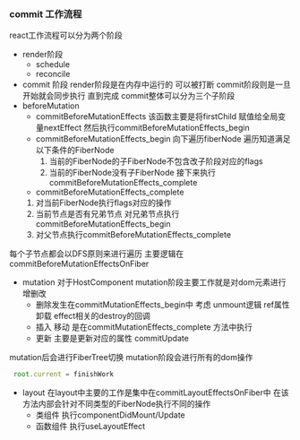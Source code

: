 ### commit 工作流程
react工作流程可以分为两个阶段
+ render阶段
  + schedule
  + reconcile
+ commit 阶段
render阶段是在内存中运行的 可以被打断
commit阶段则是一旦开始就会同步执行 直到完成
commit整体可以分为三个子阶段
+ beforeMutation
  + commitBeforeMutationEffects
    该函数主要是将firstChild 赋值给全局变量nextEffect 然后执行commitBeforeMutationEffects_begin
  + commitBeforeMutationEffects_begin
    向下遍历fiberNode 遍历知道满足以下条件的FiberNode
    1. 当前的FiberNode的子FiberNode不包含改子阶段对应的flags
    2. 当前的FiberNode没有子FiberNode
    接下来执行commitBeforeMutationEffects_complete
  +  commitBeforeMutationEffects_complete
   1. 对当前FiberNode执行flags对应的操作 
   2. 当前节点是否有兄弟节点 对兄弟节点执行commitBeforeMutationEffects_begin
   3. 对父节点执行commitBeforeMutationEffects_complete

每个子节点都会以DFS原则来进行遍历 
主要逻辑在commitBeforeMutationEffectsOnFiber
+ mutation
对于HostComponent mutation阶段主要工作就是对dom元素进行增删改
  + 删除发生在commitMutationEffects_begin中
    考虑 unmount逻辑 ref属性卸载 effect相关的destroy的回调
  + 插入 移动 是在commitMutationEffects_complete 方法中执行
  + 更新 主要是更新对应的属性 commitUpdate

mutation后会进行FiberTree切换
mutation阶段会进行所有的dom操作
```javascript
 root.current = finishWork
```
+ layout
在layout中主要的工作是集中在commitLayoutEffectsOnFiber中 在该方法内部会针对不同类型的FiberNode执行不同的操作
  + 类组件 执行componentDidMount/Update
  + 函数组件 执行useLayoutEffect 
